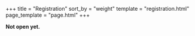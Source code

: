+++
title = "Registration"
sort_by = "weight"
template = "registration.html"
page_template = "page.html"
+++

**Not open yet.**